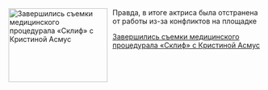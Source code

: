 <!--2025-04-28 11:45:31-->
<div class="yb">
  <div class="rss kino_kino"><a href="https://www.kino-teatr.ru/kino/news/y2025/4-28/37552/" title="Завершились съемки медицинского процедурала «Склиф» с Кристиной Асмус"><img src="https://www.kino-teatr.ru/news/2/5/37552/poster.jpg" width="196" height="147" align="left" hspace="5" style="margin: 0px 10px 0px 5px" alt="Завершились съемки медицинского процедурала «Склиф» с Кристиной Асмус"/></a>Правда, в итоге актриса была отстранена от работы из-за конфликтов на площадке <p class="titl"><a href="https://www.kino-teatr.ru/kino/news/y2025/4-28/37552/">Завершились съемки медицинского процедурала «Склиф» с Кристиной Асмус</a></p></div>
</div>
